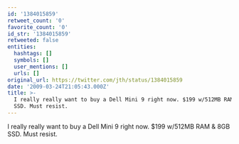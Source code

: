 ```yaml
---
id: '1384015859'
retweet_count: '0'
favorite_count: '0'
id_str: '1384015859'
retweeted: false
entities:
  hashtags: []
  symbols: []
  user_mentions: []
  urls: []
original_url: https://twitter.com/jth/status/1384015859
date: '2009-03-24T21:05:43.000Z'
title: >-
  I really really want to buy a Dell Mini 9 right now. $199 w/512MB RAM & 8GB
  SSD. Must resist.
---
```


I really really want to buy a Dell Mini 9 right now. $199 w/512MB RAM & 8GB SSD. Must resist.